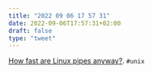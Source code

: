 ```yaml
---
title: "2022 09 06 17 57 31"
date: 2022-09-06T17:57:31+02:00
draft: false
type: "tweet"
---
```


[How fast are Linux pipes anyway?](https://mazzo.li/posts/fast-pipes.html). `#unix`
